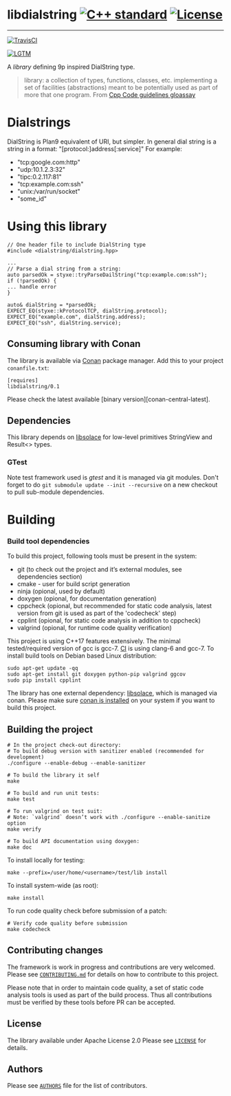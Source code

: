 # libdialstring [![C++ standard][c++-standard-shield]][c++-standard-link] [![License][license-shield]][license-link]
---
[![TravisCI][travis-shield]][travis-link]
<!--[![Codecov][codecov-shield]][codecov-link]
[![Coverity][coverity-shield]][coverity-link]
[![Coverage Status][coveralls-shield]][coveralls-link]-->
[![LGTM][LGTM-shield]][LGTM-link]


[c++-standard-shield]: https://img.shields.io/badge/c%2B%2B-14/17/20-blue.svg
[c++-standard-link]: https://en.wikipedia.org/wiki/C%2B%2B#Standardization
[license-shield]: https://img.shields.io/badge/License-Apache%202.0-blue.svg
[license-link]: https://opensource.org/licenses/Apache-2.0
[travis-shield]: https://travis-ci.org/abbyssoul/libdialstring.png?branch=master
[travis-link]: https://travis-ci.org/abbyssoul/libdialstring

[LGTM-shield]: https://img.shields.io/lgtm/grade/cpp/github/abbyssoul/libdialstring.svg
[LGTM-link]: https://lgtm.com/projects/g/abbyssoul/libdialstring/alerts/

<!--[codecov-shield]: https://codecov.io/gh/abbyssoul/libdialstring/branch/master/graph/badge.svg
[codecov-link]: https://codecov.io/gh/abbyssoul/libdialstring
[coverity-shield]: https://scan.coverity.com/projects/18800/badge.svg
[coverity-link]: https://scan.coverity.com/projects/abbyssoul-libdialstring
[coveralls-shield]: https://coveralls.io/repos/github/abbyssoul/libdialstring/badge.svg?branch=master
[coveralls-link]: https://coveralls.io/github/abbyssoul/libdialstring?branch=master-->


A _library_ defining 9p inspired DialString type.
> library: a collection of types, functions, classes, etc. implementing a set of facilities (abstractions) meant to be potentially used as part of more that one program. From [Cpp Code guidelines gloassay](http://isocpp.github.io/CppCoreGuidelines/CppCoreGuidelines#glossary)

# Dialstrings
DialString is Plan9 equivalent of URI, but simpler.
In general dial string is a string in a format: "[protocol:]address[:service]"
For example:
- "tcp:google.com:http"
- "udp:10.1.2.3:32"
- "tipc:0.2.117:81"
- "tcp:example.com:ssh"
- "unix:/var/run/socket"
- "some_id"

# Using this library

```
// One header file to include DialString type
#include <dialstring/dialstring.hpp>

...
// Parse a dial string from a string:
auto parsedOk = styxe::tryParseDailString("tcp:example.com:ssh");
if (!parsedOk) {
... handle error
}

auto& dialString = *parsedOk;
EXPECT_EQ(styxe::kProtocolTCP, dialString.protocol);
EXPECT_EQ("example.com", dialString.address);
EXPECT_EQ("ssh", dialString.service);
```

## Consuming library with Conan
The library is available via [Conan](https://conan.io/) package manager. Add this to your project `conanfile.txt`:
```
[requires]
libdialstring/0.1
```

Please check the latest available [binary version][conan-central-latest].


## Dependencies
This library depends on [libsolace](https://github.com/abbyssoul/libsolace) for low-level primitives StringView and Result<> types.

### GTest
Note test framework used is *gtest* and it is managed via git modules.
Don't forget to do `git submodule update --init --recursive` on a new checkout to pull sub-module dependencies.



# Building

### Build tool dependencies
To build this project, following tools must be present in the system:
* git (to check out the project and it’s external modules, see dependencies section)
* cmake - user for build script generation
* ninja (opional, used by default)
* doxygen (opional, for documentation generation)
* cppcheck (opional, but recommended for static code analysis, latest version from git is used as part of the 'codecheck' step)
* cpplint (opional, for static code analysis in addition to cppcheck)
* valgrind (opional, for runtime code quality verification)

This project is using C++17 features extensively. The minimal tested/required version of gcc is gcc-7.
[CI](https://travis-ci.org/abbyssoul/libdialstring) is using clang-6 and gcc-7.
To install build tools on Debian based Linux distribution:
```shell
sudo apt-get update -qq
sudo apt-get install git doxygen python-pip valgrind ggcov
sudo pip install cpplint
```

The library has one external dependency: [libsolace](https://github.com/abbyssoul/libsolace), which is managed via conan.
Please make sure [conan is installed](https://docs.conan.io/en/latest/installation.html) on your system if you want to build this project.

## Building the project
```shell
# In the project check-out directory:
# To build debug version with sanitizer enabled (recommended for development)
./configure --enable-debug --enable-sanitizer

# To build the library it self
make

# To build and run unit tests:
make test

# To run valgrind on test suit:
# Note: `valgrind` doesn’t work with ./configure --enable-sanitize option
make verify

# To build API documentation using doxygen:
make doc
```

To install locally for testing:
```shell
make --prefix=/user/home/<username>/test/lib install
```
To install system-wide (as root):
```shell
make install
```
To run code quality check before submission of a patch:
```shell
# Verify code quality before submission
make codecheck
```


## Contributing changes
The framework is work in progress and contributions are very welcomed.
Please see  [`CONTRIBUTING.md`](CONTRIBUTING.md) for details on how to contribute to
this project.

Please note that in order to maintain code quality, a set of static code analysis tools is used as part of the build process.
Thus all contributions must be verified by these tools before PR can be accepted.


## License
The library available under Apache License 2.0
Please see [`LICENSE`](LICENSE) for details.


## Authors
Please see [`AUTHORS`](AUTHORS) file for the list of contributors.
